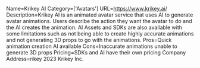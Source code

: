 Name=Krikey AI
Category=['Avatars']
URL=https://www.krikey.ai/
Description=Krikey AI is an animated avatar service that uses AI to generate avatar animations. Users describe the action they want the avatar to do and the AI creates the animation. AI Assets and SDKs are also available with some limitations such as not being able to create highly accurate animations and not generating 3D props to go with the animations.
Pros=Quick animation creation AI available
Cons=Inaccurate animations unable to generate 3D props
Pricing=SDKs and AI have their own pricing
Company Address=rikey 2023 Krikey Inc.
